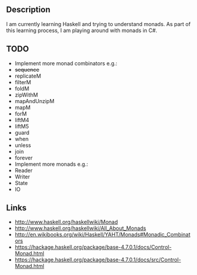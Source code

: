 
## Description

I am currently learning Haskell and trying to understand monads. As part of this learning process, I
am playing around with monads in C#.

## TODO

* Implement more monad combinators e.g.:
 * ~~sequence~~
 * replicateM
 * filterM
 * foldM
 * zipWithM
 * mapAndUnzipM
 * mapM
 * forM
 * liftM4
 * liftM5
 * guard
 * when
 * unless
 * join
 * forever
* Implement more monads e.g.:
 * Reader
 * Writer
 * State
 * IO

## Links

* http://www.haskell.org/haskellwiki/Monad
* http://www.haskell.org/haskellwiki/All_About_Monads
* http://en.wikibooks.org/wiki/Haskell/YAHT/Monads#Monadic_Combinators
* https://hackage.haskell.org/package/base-4.7.0.1/docs/Control-Monad.html
* https://hackage.haskell.org/package/base-4.7.0.1/docs/src/Control-Monad.html

